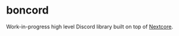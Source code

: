 # boncord

Work-in-progress high level Discord library built on top of [Nextcore](https://github.com/nextsnake/nextcore).
